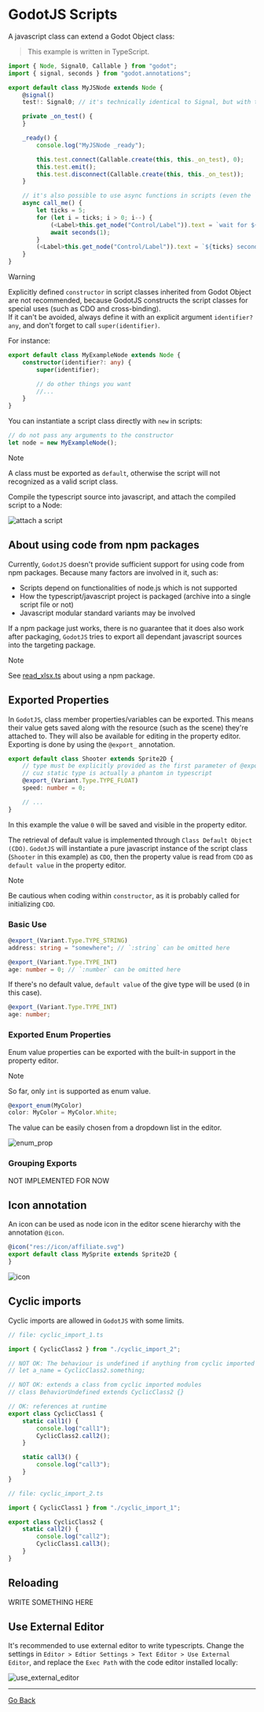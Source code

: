 
# GodotJS Scripts
A javascript class can extend a Godot Object class:

> This example is written in TypeScript.

```ts
import { Node, Signal0, Callable } from "godot";
import { signal, seconds } from "godot.annotations";

export default class MyJSNode extends Node {
    @signal()
    test!: Signal0; // it's technically identical to Signal, but with type restriction for parameters

    private _on_test() {
    }

    _ready() {
        console.log("MyJSNode _ready");

        this.test.connect(Callable.create(this, this._on_test), 0);
        this.test.emit();
        this.test.disconnect(Callable.create(this, this._on_test));
    }

    // it's also possible to use async functions in scripts (even the `_ready` call)
    async call_me() {
        let ticks = 5;
        for (let i = ticks; i > 0; i--) {
            (<Label>this.get_node("Control/Label")).text = `wait for ${i} seconds with await`;
            await seconds(1);
        }
        (<Label>this.get_node("Control/Label")).text = `${ticks} seconds passed`;
    }
}
```

> [!WARNING]
> Explicitly defined `constructor` in script classes inherited from Godot Object are not recommended, because GodotJS constructs the script classes for special uses (such as CDO and cross-binding).  
> If it can't be avoided, always define it with an explicit argument `identifier? any`, and don't forget to call `super(identifier)`.

For instance:
```ts
export default class MyExampleNode extends Node {
    constructor(identifier?: any) {
        super(identifier);

        // do other things you want
        //...
    }
}
```

You can instantiate a script class directly with `new` in scripts:
```ts
// do not pass any arguments to the constructor
let node = new MyExampleNode();
```

> [!NOTE]
> A class must be exported as `default`, otherwise the script will not recognized as a valid script class.

Compile the typescript source into javascript, and attach the compiled script to a Node:

![attach a script](./assets/attach_script.png)

## About using code from npm packages

Currently, `GodotJS` doesn't provide sufficient support for using code from npm packages. Because many factors are involved in it, such as:
* Scripts depend on functionalities of node.js which is not supported
* How the typescript/javascript project is packaged (archive into a single script file or not) 
* Javascript modular standard variants may be involved

If a npm package just works, there is no guarantee that it does also work after packaging, `GodotJS` tries to export all dependant javascript sources into the targeting package.

> [!NOTE]
> See [read_xlsx.ts](https://github.com/ialex32x/GodotJSExample/blob/main/tests/read_xlsx.ts) about using a npm package.

## Exported Properties
In `GodotJS`, class member properties/variables can be exported. This means their value gets saved along with the resource (such as the scene) they're attached to. They will also be available for editing in the property editor. Exporting is done by using the `@export_` annotation.

```ts
export default class Shooter extends Sprite2D {
    // type must be explicitly provided as the first parameter of @export_
    // cuz static type is actually a phantom in typescript
    @export_(Variant.Type.TYPE_FLOAT)
    speed: number = 0;

    // ...
}
```

In this example the value `0` will be saved and visible in the property editor.  

The retrieval of default value is implemented through `Class Default Object (CDO)`. `GodotJS` will instantiate a pure javascript instance of the script class (`Shooter` in this example) as `CDO`, then the property value is read from `CDO` as `default value` in the property editor. 

> [!NOTE] 
> Be cautious when coding within `constructor`, as it is probably called for initializing `CDO`.

### Basic Use

```ts 
@export_(Variant.Type.TYPE_STRING)
address: string = "somewhere"; // `:string` can be omitted here

@export_(Variant.Type.TYPE_INT)
age: number = 0; // `:number` can be omitted here
```

If there's no default value, `default value` of the give type will be used (`0` in this case).
```ts 
@export_(Variant.Type.TYPE_INT)
age: number;
```

### Exported Enum Properties
Enum value properties can be exported with the built-in support in the property editor.

> [!NOTE]
> So far, only `int` is supported as enum value.

```ts
@export_enum(MyColor)
color: MyColor = MyColor.White;
```

The value can be easily chosen from a dropdown list in the editor.  

![enum_prop](./assets/export_enum_inspector.png)

### Grouping Exports
NOT IMPLEMENTED FOR NOW

## Icon annotation

An icon can be used as node icon in the editor scene hierarchy with the annotation `@icon`.

```ts
@icon("res://icon/affiliate.svg")
export default class MySprite extends Sprite2D {
}
```

![icon](./assets/script_icon_annotation.png)

## Cyclic imports
Cyclic imports are allowed in `GodotJS` with some limits.

```ts
// file: cyclic_import_1.ts

import { CyclicClass2 } from "./cyclic_import_2";

// NOT OK: The behaviour is undefined if anything from cyclic imported modules is referenced in the script compile-run scope
// let a_name = CyclicClass2.something;

// NOT OK: extends a class from cyclic imported modules
// class BehaviorUndefined extends CyclicClass2 {}

// OK: references at runtime
export class CyclicClass1 {
    static call1() {
        console.log("call1");
        CyclicClass2.call2();
    }

    static call3() {
        console.log("call3");
    }
}
```

```ts
// file: cyclic_import_2.ts

import { CyclicClass1 } from "./cyclic_import_1";

export class CyclicClass2 {
    static call2() {
        console.log("call2");
        CyclicClass1.call3();
    }
}
```

## Reloading
WRITE SOMETHING HERE


## Use External Editor
It's recommended to use external editor to write typescripts. Change the settings in `Editor > Edtior Settings > Text Editor > Use External Editor`, and replace the `Exec Path` with the code editor installed locally:

![use_external_editor](./assets/use_external_editor.png)


---

[Go Back](../README.md)
